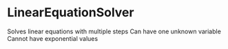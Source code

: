 # LinearEquationSolver

Solves linear equations with multiple steps
Can have one unknown variable 
Cannot have exponential values

